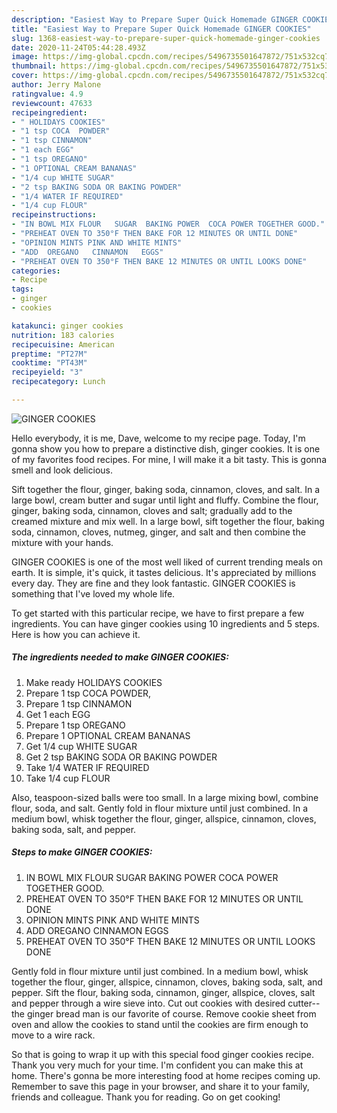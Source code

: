 ```yaml
---
description: "Easiest Way to Prepare Super Quick Homemade GINGER COOKIES"
title: "Easiest Way to Prepare Super Quick Homemade GINGER COOKIES"
slug: 1368-easiest-way-to-prepare-super-quick-homemade-ginger-cookies
date: 2020-11-24T05:44:28.493Z
image: https://img-global.cpcdn.com/recipes/5496735501647872/751x532cq70/ginger-cookies-recipe-main-photo.jpg
thumbnail: https://img-global.cpcdn.com/recipes/5496735501647872/751x532cq70/ginger-cookies-recipe-main-photo.jpg
cover: https://img-global.cpcdn.com/recipes/5496735501647872/751x532cq70/ginger-cookies-recipe-main-photo.jpg
author: Jerry Malone
ratingvalue: 4.9
reviewcount: 47633
recipeingredient:
- " HOLIDAYS COOKIES"
- "1 tsp COCA  POWDER"
- "1 tsp CINNAMON"
- "1 each EGG"
- "1 tsp OREGANO"
- "1 OPTIONAL CREAM BANANAS"
- "1/4 cup WHITE SUGAR"
- "2 tsp BAKING SODA OR BAKING POWDER"
- "1/4 WATER IF REQUIRED"
- "1/4 cup FLOUR"
recipeinstructions:
- "IN BOWL MIX FLOUR   SUGAR  BAKING POWER  COCA POWER TOGETHER GOOD."
- "PREHEAT OVEN TO 350°F THEN BAKE FOR 12 MINUTES OR UNTIL DONE"
- "OPINION MINTS PINK AND WHITE MINTS"
- "ADD  OREGANO   CINNAMON   EGGS"
- "PREHEAT OVEN TO 350°F THEN BAKE 12 MINUTES OR UNTIL LOOKS DONE"
categories:
- Recipe
tags:
- ginger
- cookies

katakunci: ginger cookies 
nutrition: 183 calories
recipecuisine: American
preptime: "PT27M"
cooktime: "PT43M"
recipeyield: "3"
recipecategory: Lunch

---
```



![GINGER COOKIES](https://img-global.cpcdn.com/recipes/5496735501647872/751x532cq70/ginger-cookies-recipe-main-photo.jpg)

Hello everybody, it is me, Dave, welcome to my recipe page. Today, I'm gonna show you how to prepare a distinctive dish, ginger cookies. It is one of my favorites food recipes. For mine, I will make it a bit tasty. This is gonna smell and look delicious.

Sift together the flour, ginger, baking soda, cinnamon, cloves, and salt. In a large bowl, cream butter and sugar until light and fluffy. Combine the flour, ginger, baking soda, cinnamon, cloves and salt; gradually add to the creamed mixture and mix well. In a large bowl, sift together the flour, baking soda, cinnamon, cloves, nutmeg, ginger, and salt and then combine the mixture with your hands.

GINGER COOKIES is one of the most well liked of current trending meals on earth. It is simple, it's quick, it tastes delicious. It's appreciated by millions every day. They are fine and they look fantastic. GINGER COOKIES is something that I've loved my whole life.


To get started with this particular recipe, we have to first prepare a few ingredients. You can have ginger cookies using 10 ingredients and 5 steps. Here is how you can achieve it.

<!--inarticleads1-->

##### The ingredients needed to make GINGER COOKIES:

1. Make ready  HOLIDAYS COOKIES
1. Prepare 1 tsp COCA  POWDER,
1. Prepare 1 tsp CINNAMON
1. Get 1 each EGG
1. Prepare 1 tsp OREGANO
1. Prepare 1 OPTIONAL CREAM BANANAS
1. Get 1/4 cup WHITE SUGAR
1. Get 2 tsp BAKING SODA OR BAKING POWDER
1. Take 1/4 WATER IF REQUIRED
1. Take 1/4 cup FLOUR


Also, teaspoon-sized balls were too small. In a large mixing bowl, combine flour, soda, and salt. Gently fold in flour mixture until just combined. In a medium bowl, whisk together the flour, ginger, allspice, cinnamon, cloves, baking soda, salt, and pepper. 

<!--inarticleads2-->

##### Steps to make GINGER COOKIES:

1. IN BOWL MIX FLOUR   SUGAR  BAKING POWER  COCA POWER TOGETHER GOOD.
1. PREHEAT OVEN TO 350°F THEN BAKE FOR 12 MINUTES OR UNTIL DONE
1. OPINION MINTS PINK AND WHITE MINTS
1. ADD  OREGANO   CINNAMON   EGGS
1. PREHEAT OVEN TO 350°F THEN BAKE 12 MINUTES OR UNTIL LOOKS DONE


Gently fold in flour mixture until just combined. In a medium bowl, whisk together the flour, ginger, allspice, cinnamon, cloves, baking soda, salt, and pepper. Sift the flour, baking soda, cinnamon, ginger, allspice, cloves, salt and pepper through a wire sieve into. Cut out cookies with desired cutter-- the ginger bread man is our favorite of course. Remove cookie sheet from oven and allow the cookies to stand until the cookies are firm enough to move to a wire rack. 

So that is going to wrap it up with this special food ginger cookies recipe. Thank you very much for your time. I'm confident you can make this at home. There's gonna be more interesting food at home recipes coming up. Remember to save this page in your browser, and share it to your family, friends and colleague. Thank you for reading. Go on get cooking!
